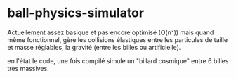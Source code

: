 # ball-physics-simulator
Actuellement assez basique et pas encore optimisé (O(n²)) mais quand même  fonctionnel, gère les collisions élastiques entre les particules de taille et masse réglables, la gravité (entre les billes ou artificielle).  

en l'état le code, une fois compilé simule un "billard cosmique" entre 6 billes très massives.
